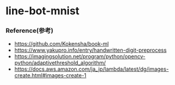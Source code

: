 # line-bot-mnist

### Reference(参考)

- https://github.com/Kokensha/book-ml
- https://www.yakupro.info/entry/handwritten-digit-preprocess
- https://imagingsolution.net/program/python/opencv-python/adaptivethreshold_algorithm/
- https://docs.aws.amazon.com/ja_jp/lambda/latest/dg/images-create.html#images-create-1
